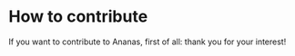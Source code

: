 # How to contribute

If you want to contribute to Ananas, first of all: thank you for your interest!
